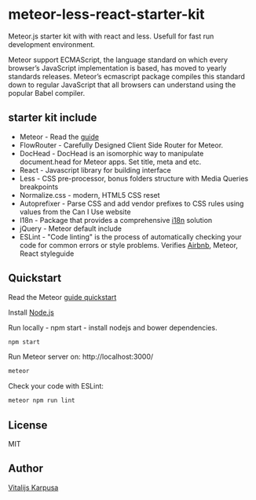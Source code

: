 # meteor-less-react-starter-kit
Meteor.js starter kit with with react and less. Usefull for fast run development environment.

Meteor support ECMAScript, the language standard on which every browser’s JavaScript implementation is based, has moved to yearly standards releases.
Meteor’s ecmascript package compiles this standard down to regular JavaScript that all browsers can understand using the popular Babel compiler.

## starter kit include
* Meteor - Read the [guide](http://guide.meteor.com)
* FlowRouter - Carefully Designed Client Side Router for Meteor.
* DocHead - DocHead is an isomorphic way to manipulate document.head for Meteor apps. Set title, meta and etc.
* React - Javascript library for building interface
* Less - CSS pre-processor, bonus folders structure with Media Queries breakpoints
* Normalize.css - modern, HTML5 CSS reset
* Autoprefixer - Parse CSS and add vendor prefixes to CSS rules using values from the Can I Use website
* I18n - Package that provides a comprehensive [i18n](http://www.i18nguy.com/origini18n.html) solution
* jQuery - Meteor default include
* ESLint - "Code linting" is the process of automatically checking your code for common errors or style problems. Verifies [Airbnb](https://github.com/airbnb/javascript/tree/master/packages/eslint-config-airbnb), Meteor, React styleguide

## Quickstart

Read the Meteor [guide quickstart](http://guide.meteor.com/index.html#quickstart)

Install [Node.js](https://nodejs.org/en/)

Run locally - npm start - install nodejs and bower dependencies.

```bash
npm start
```

Run Meteor server on: http://localhost:3000/

```bash
meteor
```

Check your code with ESLint:

```bash
meteor npm run lint
```

## License

MIT

## Author

[Vitalijs Karpusa](http://www.karpusa.lv)

